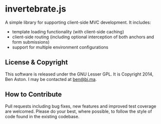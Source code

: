 invertebrate.js
===============

A simple library for supporting client-side MVC development. It includes:

 - template loading functionality (with client-side caching)
 - client-side routing (including optional interception of both anchors and form submissions)
 - support for multiple environment configurations

License & Copyright
--------

This software is released under the GNU Lesser GPL. It is Copyright 2014, Ben Aston. I may be contacted at ben@bj.ma.


How to Contribute
--------

Pull requests including bug fixes, new features and improved test coverage are welcomed. Please do your best, where possible, to follow the style of code found in the existing codebase.
